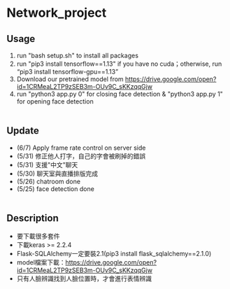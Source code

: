 # Network_project<br>

## Usage<br>
1. run "bash setup.sh" to install all packages<br> 
2. run "pip3 install tensorflow==1.13" if you have no cuda；otherwise, run “pip3 install tensorflow-gpu==1.13”<br>
3. Download our pretrained model from https://drive.google.com/open?id=1CRMeaL2TP9zSEB3m-OUv9C_sKKzqqGjw <br>
4. run "python3 app.py 0" for closing face detection & "python3 app.py 1" for opening face detection<br><br>

## Update<br>
- (6/7)  Apply frame rate control on server side<br>
- (5/31) 修正他人打字，自己的字會被刷掉的錯誤<br>
- (5/31) 支援"中文"聊天<br>
- (5/30) 聊天室與直播排版完成<br>
- (5/26) chatroom done<br>
- (5/25) face detection done<br><br>

## Description<br>
- 要下載很多套件<br>
- 下載keras >= 2.2.4<br>
- Flask-SQLAlchemy一定要裝2.1(pip3 install flask_sqlalchemy==2.1.0)<br>
- model檔案下載：https://drive.google.com/open?id=1CRMeaL2TP9zSEB3m-OUv9C_sKKzqqGjw <br>
- 只有人臉辨識找到人臉位置時，才會進行表情辨識<br>
